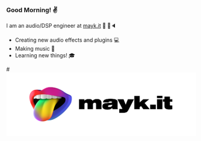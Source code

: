
### Good Morning! ✌️
I am an audio/DSP engineer at [mayk.it](https://mayk.it) 👄 📱🔈

- Creating new audio effects and plugins 💻
- Making music 🎸
- Learning new things! 🎓


 #![alt text](https://github.com/jamierpond/jamierpond/blob/main/mayk.png?raw=true)
